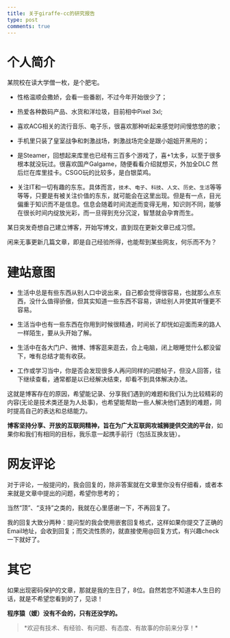 ```yaml
---
title: 关于giraffe-cc的研究报告
type: post
comments: true
---
```

# 个人简介
某院校在读大学僧一枚，是个肥宅。
- 性格温顺会撒娇，会看一些番剧，不过今年开始很少了；
- 热爱各种数码产品、水货和洋垃圾，目前相中Pixel 3xl;
- 喜欢ACG相关的流行音乐、电子乐，很喜欢那种听起来感觉时间慢悠悠的歌；

- 手机里只装了皇室战争和刺激战场，刺激战场完全是跟小姐姐开黑用的；
- 是Steamer，回想起来库里也已经有三百多个游戏了，喜+1太多，以至于很多根本就没玩过。很喜欢国产Galgame，随便看看介绍就想买，外加全DLC 然后烂在库里挂卡。CSGO玩的比较多，是白银菜鸡。

- 关注IT和一切有趣的东东。具体而言，`技术`、`电子`、`科技`、`人文`、`历史`、`生活`等等等等，只要是有被关注价值的东东，就可能会在这里出现。但是有一点，目光偏重于知识而不是信息。信息会随着时间流逝而变得无用，知识则不同，能够在很长时间内绽放光彩，而一旦得到充分沉淀，智慧就会孕育而生。

某日突发奇想自己建立博客，开始写博文，直到现在更新文章已成习惯。

闲来无事更新几篇文章，即是自己经验所得，也能帮到某些网友，何乐而不为？


# 建站意图
- 生活中总是有些东西从别人口中说出来，自己都会觉得很容易，也就那么点东西，没什么值得骄傲，但其实知道一些东西不容易，讲给别人并使其听懂更不容易。

- 生活当中也有一些东西在你用到时候很精通，时间长了却恍如迎面而来的路人一样陌生，要从头开始了解。

- 生活中在各大门户、微博、博客逛来逛去，合上电脑，闭上眼睡觉什么都没留下，唯有总结才能有收获。

- 工作或学习当中，你是否会发现很多人再问同样的问题帖子，但没人回答，往下继续查看，通常都是以已经解决结束，却看不到具体解决办法。

这就是博客存在的原因，希望能记录、分享我们遇到的难题和我们认为比较精彩的内容(无论是技术类还是为人处事)，也希望能帮助一些人解决他们遇到的难题，同时提高自己的表达和总结能力。

**博客坚持分享、开放的互联网精神，旨在为广大互联网攻城狮提供交流的平台**，如果你和我们有相同的目标，我乐意一起携手前行（包括互换友链）。


# 网友评论
对于评论，一般提问的，我会回复的，除非答案就在文章里你没有仔细看，或者本来就是文章中提出的问题，希望你思考的；

当然“顶”、“支持”之类的，我就在心里感谢一下，不再回复了。

我的回复大致分两种：提问型的我会使用嵌套回复格式，这样如果你提交了正确的Email地址，会收到回复；而交流性质的，就直接使用@回复方式，有兴趣check一下就好了。


# 其它
如果出现密码保护的文章，那就是我的生日了，8位。自然若您不知道本人生日的话，就是不希望您看到的了，见谅！

**程序猿（媛）没有不会的，只有还没学的。**

<blockquote class="blockquote-center">*欢迎有技术、有经验、有问题、有态度、有故事的你前来分享！*</blockquote>
